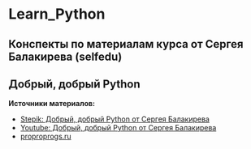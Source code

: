 # Learn_Python

## Конспекты по материалам курса от Сергея Балакирева (selfedu)

## Добрый, добрый Python

**Источники материалов:**

- [Stepik: Добрый, добрый Python от Сергея Балакирева](https://stepik.org/course/100707/syllabus "[Stepik: Добрый, добрый Python от Сергея Балакирева](https://stepik.org/course/100707/syllabus)")
- [Youtube: Добрый, добрый Python от Сергея Балакирева](https://www.youtube.com/playlist?list=PLA0M1Bcd0w8yWHh2V70bTtbVxJICrnJHd "https://www.youtube.com/playlist?list=PLA0M1Bcd0w8yWHh2V70bTtbVxJICrnJHd")
- [proproprogs.ru](https://proproprogs.ru/python_base "proproprogs.ru/python_base")
